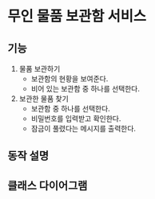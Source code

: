 # 무인 물품 보관함 서비스

## 기능

1. 물품 보관하기
   - 보관함의 현황을 보여준다.
   - 비어 있는 보관함 중 하나를 선택한다.
2. 보관한 물품 찾기
   - 보관함 중 하나를 선택한다.
   - 비밀번호를 입력받고 확인한다. 
   - 잠금이 풀렸다는 메시지를 출력한다.

## 동작 설명

## 클래스 다이어그램
